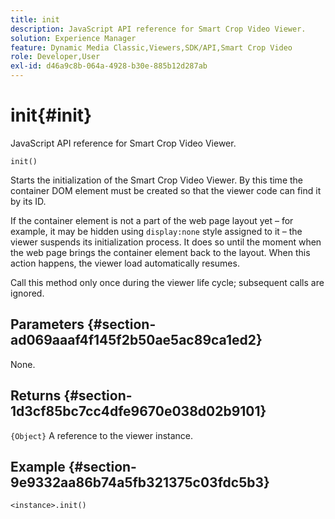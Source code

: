```yaml
---
title: init
description: JavaScript API reference for Smart Crop Video Viewer.
solution: Experience Manager
feature: Dynamic Media Classic,Viewers,SDK/API,Smart Crop Video
role: Developer,User
exl-id: d46a9c8b-064a-4928-b30e-885b12d287ab
---
```

# init{#init}

JavaScript API reference for Smart Crop Video Viewer.

 `init()`

Starts the initialization of the Smart Crop Video Viewer. By this time the container DOM element must be created so that the viewer code can find it by its ID.

If the container element is not a part of the web page layout yet &ndash; for example, it may be hidden using `display:none` style assigned to it &ndash; the viewer suspends its initialization process. It does so until the moment when the web page brings the container element back to the layout. When this action happens, the viewer load automatically resumes.

Call this method only once during the viewer life cycle; subsequent calls are ignored.

## Parameters {#section-ad069aaaf4f145f2b50ae5ac89ca1ed2}

None.

## Returns {#section-1d3cf85bc7cc4dfe9670e038d02b9101}

`{Object}` A reference to the viewer instance.

## Example {#section-9e9332aa86b74a5fb321375c03fdc5b3}

```
<instance>.init()
```
